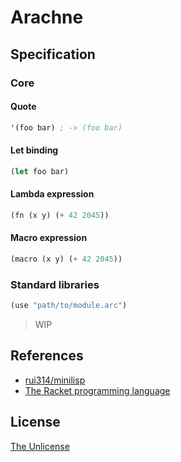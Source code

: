 # Arachne

## Specification

### Core

#### Quote

```lisp
'(foo bar) ; -> (foo bar)
```

#### Let binding

```lisp
(let foo bar)
```

#### Lambda expression

```lisp
(fn (x y) (+ 42 2045))
```

#### Macro expression

```lisp
(macro (x y) (+ 42 2045))
```

### Standard libraries

```lisp
(use "path/to/module.arc")
```

> WIP

## References

- [rui314/minilisp](https://github.com/rui314/minilisp)
- [The Racket programming language](https://github.com/racket/racket)

## License

[The Unlicense](UNLICENSE)
